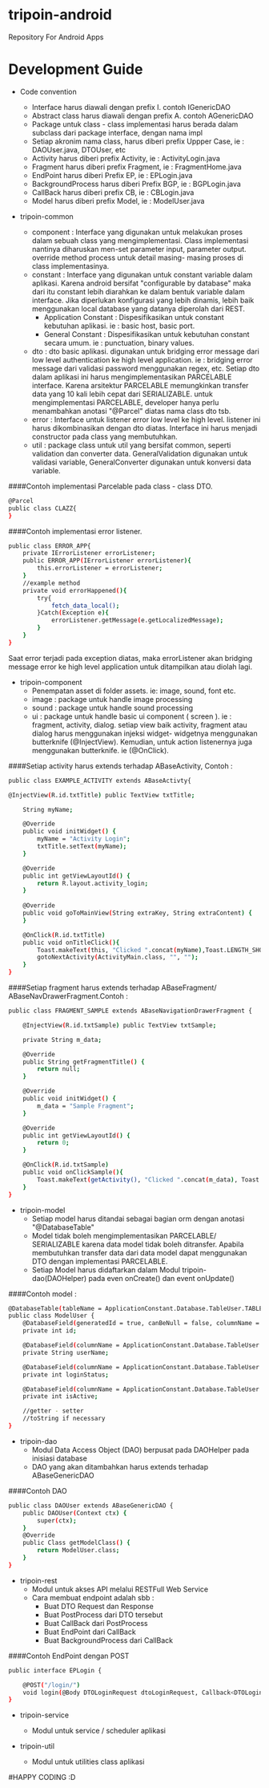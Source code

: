 # tripoin-android
Repository For Android Apps

Development Guide 
==================
* Code convention
	- Interface harus diawali dengan prefix I. contoh IGenericDAO
	- Abstract class harus diawali dengan prefix A. contoh AGenericDAO
	- Package untuk class - class implementasi harus berada dalam subclass dari package interface, dengan nama impl
	- Setiap akronim nama class, harus diberi prefix Uppper Case, ie : DAOUser.java, DTOUser, etc	
	- Activity harus diberi prefix Activity, ie : ActivityLogin.java
	- Fragment harus diberi prefix Fragment, ie : FragmentHome.java
	- EndPoint harus diberi Prefix EP, ie : EPLogin.java
	- BackgroundProcess harus diberi Prefix BGP, ie : BGPLogin.java
	- CallBack harus diberi prefix CB, ie : CBLogin.java
	- Model harus diberi prefix Model, ie : ModelUser.java
	
* tripoin-common
    - component : Interface yang digunakan untuk melakukan proses dalam sebuah class yang mengimplementasi. Class implementasi nantinya diharuskan men-set parameter input, parameter output. override  method process untuk detail masing- masing proses di class implementasinya.
    - constant : Interface yang digunakan untuk constant variable dalam aplikasi. Karena android bersifat "configurable by database" maka dari itu constant lebih diarahkan ke dalam bentuk variable dalam interface. Jika diperlukan konfigurasi yang lebih dinamis, lebih baik menggunakan local database yang datanya diperolah dari REST.
        - Application Constant : Dispesifikasikan untuk constant kebutuhan aplikasi. ie : basic host, basic port. 
        - General Constant : Dispesifikasikan untuk kebutuhan constant secara umum. ie : punctuation, binary values.
    - dto : dto basic aplikasi. digunakan untuk bridging error message dari low level authentication ke high level application. ie : bridging error message dari validasi password menggunakan regex, etc. Setiap dto dalam aplikasi ini harus mengimplementasikan PARCELABLE interface. Karena arsitektur PARCELABLE memungkinkan transfer data yang 10 kali lebih cepat dari SERIALIZABLE. untuk mengimplementasi PARCELABLE, developer hanya perlu menambahkan anotasi "@Parcel" diatas nama class dto tsb.
    - error : Interface untuk listener error low level ke high level. listener ini harus dikombinasikan dengan dto diatas. Interface ini harus menjadi constructor pada class yang membutuhkan.
    - util : package class untuk util yang bersifat common, seperti validation dan converter data. GeneralValidation digunakan untuk validasi variable, GeneralConverter digunakan untuk konversi data variable.

####Contoh implementasi Parcelable pada class - class DTO.
```sh
@Parcel
public class CLAZZ{
}
```
####Contoh implementasi error listener.
```sh
public class ERROR_APP{
    private IErrorListener errorListener;
    public ERROR_APP(IErrorListener errorListener){
        this.errorListener = errorListener;
    }
    //example method
    private void errorHappened(){
        try{
            fetch_data_local();
        }Catch(Exception e){
            errorListener.getMessage(e.getLocalizedMessage);
        }
    }
}
```
Saat error terjadi pada exception diatas, maka errorListener akan bridging message error ke high level application untuk ditampilkan atau diolah lagi.

* tripoin-component
    - Penempatan asset di folder assets. ie: image, sound, font etc.
    - image : package untuk handle image processing
    - sound : package untuk handle sound processing
    - ui : package untuk handle basic ui component ( screen ). ie : fragment, activity, dialog. setiap view baik activity, fragment atau dialog harus menggunakan injeksi widget- widgetnya menggunakan butterknife (@InjectView). Kemudian, untuk action listenernya juga menggunakan butterknife. ie (@OnClick).

####Setiap activity harus extends terhadap ABaseActivity, Contoh :
```sh
public class EXAMPLE_ACTIVITY extends ABaseActivty{

@InjectView(R.id.txtTitle) public TextView txtTitle;

    String myName;

    @Override
    public void initWidget() {
        myName = "Activity Login";
        txtTitle.setText(myName);
    }

    @Override
    public int getViewLayoutId() {
        return R.layout.activity_login;
    }
    
    @Override
    public void goToMainView(String extraKey, String extraContent) {
    }

    @OnClick(R.id.txtTitle)
    public void onTitleClick(){
        Toast.makeText(this, "Clicked ".concat(myName),Toast.LENGTH_SHORT).show();
        gotoNextActivity(ActivityMain.class, "", "");
    }
}
```
####Setiap fragment harus extends terhadap ABaseFragment/ ABaseNavDrawerFragment.Contoh :
```sh
public class FRAGMENT_SAMPLE extends ABaseNavigationDrawerFragment {

    @InjectView(R.id.txtSample) public TextView txtSample;

    private String m_data;

    @Override
    public String getFragmentTitle() {
        return null;
    }

    @Override
    public void initWidget() {
        m_data = "Sample Fragment";
    }

    @Override
    public int getViewLayoutId() {
        return 0;
    }

    @OnClick(R.id.txtSample)
    public void onClickSample(){
        Toast.makeText(getActivity(), "Clicked ".concat(m_data), Toast.LENGTH_SHORT).show();
    }
}
```

* tripoin-model
    - Setiap model harus ditandai sebagai bagian orm dengan anotasi "@DatabaseTable"
    - Model tidak boleh mengimplementasikan PARCELABLE/ SERIALIZABLE karena data model tidak boleh ditransfer. Apabila membutuhkan transfer data dari data model dapat menggunakan DTO dengan implementasi PARCELABLE.
    - Setiap Model harus didaftarkan dalam Modul tripoin-dao(DAOHelper) pada even onCreate() dan event onUpdate()
     
####Contoh model :
```sh
@DatabaseTable(tableName = ApplicationConstant.Database.TableUser.TABLE_NAME)
public class ModelUser {
    @DatabaseField(generatedId = true, canBeNull = false, columnName = ApplicationConstant.Database.ID)
    private int id;

    @DatabaseField(columnName = ApplicationConstant.Database.TableUser.USER_NAME)
    private String userName;

    @DatabaseField(columnName = ApplicationConstant.Database.TableUser.LOGIN_STATUS)
    private int loginStatus;

    @DatabaseField(columnName = ApplicationConstant.Database.TableUser.IS_ACTIVE)
    private int isActive;

    //getter - setter
	//toString if necessary
}
```

* tripoin-dao
    - Modul Data Access Object (DAO) berpusat pada DAOHelper pada inisiasi database
    - DAO yang akan ditambahkan harus extends terhadap ABaseGenericDAO
   
####Contoh DAO 
```sh
public class DAOUser extends ABaseGenericDAO {
    public DAOUser(Context ctx) {
        super(ctx);
    }
    @Override
    public Class getModelClass() {
        return ModelUser.class;
    }
}

```
* tripoin-rest
    - Modul untuk akses API melalui RESTFull Web Service
    - Cara membuat endpoint adalah sbb :
        -  Buat DTO Request dan Response
        -  Buat PostProcess dari DTO tersebut
        -  Buat CallBack dari PostProcess
        -  Buat EndPoint dari CallBack
        -  Buat BackgroundProcess dari CallBack
        
####Contoh EndPoint dengan POST
```sh
public interface EPLogin {

    @POST("/login/")
    void login(@Body DTOLoginRequest dtoLoginRequest, Callback<DTOLogin> callBackDTOLogin);
}

```

* tripoin-service
    - Modul untuk service / scheduler aplikasi

* tripoin-util
    - Modul untuk utilities class aplikasi

#HAPPY CODING :D